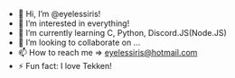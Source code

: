 - 👋 Hi, I’m @eyelessiris!
- 👀 I’m interested in everything!
- 🌱 I’m currently learning C, Python, Discord.JS(Node.JS)
- 💞️ I’m looking to collaborate on ...
- 📫 How to reach me => eyelessiris@hotmail.com
- ⚡ Fun fact: I love Tekken!

<!---
eyelessiris/eyelessiris is a ✨ special ✨ repository because its `README.md` (this file) appears on your GitHub profile.
You can click the Preview link to take a look at your changes.
--->
